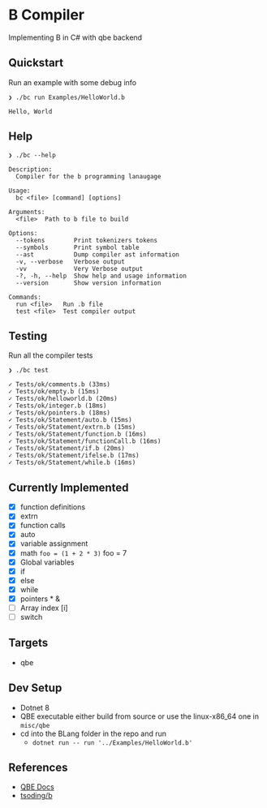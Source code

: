 # B Compiler

Implementing B in C# with qbe backend

## Quickstart

Run an example with some debug info

`❯ ./bc run Examples/HelloWorld.b`

```
Hello, World
```

## Help

`❯ ./bc --help`

```
Description:
  Compiler for the b programming lanaugage

Usage:
  bc <file> [command] [options]

Arguments:
  <file>  Path to b file to build

Options:
  --tokens        Print tokenizers tokens
  --symbols       Print symbol table
  --ast           Dump compiler ast information
  -v, --verbose   Verbose output
  -vv             Very Verbose output
  -?, -h, --help  Show help and usage information
  --version       Show version information

Commands:
  run <file>   Run .b file
  test <file>  Test compiler output

```

## Testing

Run all the compiler tests

`❯ ./bc test`

```shell
✓ Tests/ok/comments.b (33ms)
✓ Tests/ok/empty.b (15ms)
✓ Tests/ok/helloworld.b (20ms)
✓ Tests/ok/integer.b (18ms)
✓ Tests/ok/pointers.b (18ms)
✓ Tests/ok/Statement/auto.b (15ms)
✓ Tests/ok/Statement/extrn.b (15ms)
✓ Tests/ok/Statement/function.b (16ms)
✓ Tests/ok/Statement/functionCall.b (16ms)
✓ Tests/ok/Statement/if.b (20ms)
✓ Tests/ok/Statement/ifelse.b (17ms)
✓ Tests/ok/Statement/while.b (16ms)
```


## Currently Implemented

-   [x] function definitions
-   [x] extrn
-   [x] function calls
-   [x] auto
-   [x] variable assignment
-   [x] math `foo = (1 + 2 * 3)` foo = 7
-   [x] Global variables
-   [x] if
-   [x] else
-   [x] while
-   [x] pointers \* &
-   [ ] Array index [i]
-   [ ] switch

## Targets

-   qbe

## Dev Setup

-   Dotnet 8
-   QBE executable either build from source or use the linux-x86_64 one in `misc/qbe`
-   cd into the BLang folder in the repo and run
    -   `dotnet run -- run '../Examples/HelloWorld.b'`

## References

-   [QBE Docs](https://c9x.me/compile/doc/il.html)
-   [tsoding/b](https://github.com/tsoding/b)
